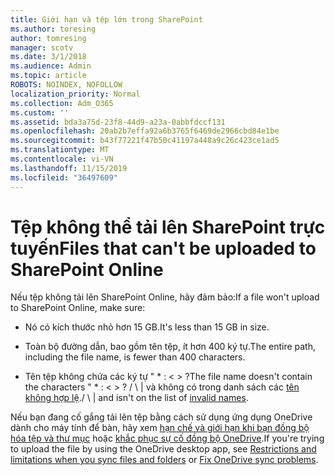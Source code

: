 ```yaml
---
title: Giới hạn và tệp lớn trong SharePoint
ms.author: toresing
author: tomresing
manager: scotv
ms.date: 3/1/2018
ms.audience: Admin
ms.topic: article
ROBOTS: NOINDEX, NOFOLLOW
localization_priority: Normal
ms.collection: Adm_O365
ms.custom: ''
ms.assetid: bda3a75d-23f8-44d9-a23a-0abbfdccf131
ms.openlocfilehash: 20ab2b7effa92a6b3765f6469de2966cbd84e1be
ms.sourcegitcommit: b43f77221f47b50c41197a448a9c26c423ce1ad5
ms.translationtype: MT
ms.contentlocale: vi-VN
ms.lasthandoff: 11/15/2019
ms.locfileid: "36497609"
---
```

# <a name="files-that-cant-be-uploaded-to-sharepoint-online"></a><span data-ttu-id="f7196-102">Tệp không thể tải lên SharePoint trực tuyến</span><span class="sxs-lookup"><span data-stu-id="f7196-102">Files that can't be uploaded to SharePoint Online</span></span>

<span data-ttu-id="f7196-103">Nếu tệp không tải lên SharePoint Online, hãy đảm bảo:</span><span class="sxs-lookup"><span data-stu-id="f7196-103">If a file won't upload to SharePoint Online, make sure:</span></span>
  
- <span data-ttu-id="f7196-104">Nó có kích thước nhỏ hơn 15 GB.</span><span class="sxs-lookup"><span data-stu-id="f7196-104">It's less than 15 GB in size.</span></span>
    
- <span data-ttu-id="f7196-105">Toàn bộ đường dẫn, bao gồm tên tệp, ít hơn 400 ký tự.</span><span class="sxs-lookup"><span data-stu-id="f7196-105">The entire path, including the file name, is fewer than 400 characters.</span></span>
    
- <span data-ttu-id="f7196-106">Tên tệp không chứa các ký tự " \* : \< \> ?</span><span class="sxs-lookup"><span data-stu-id="f7196-106">The file name doesn't contain the characters " \* : \< \> ?</span></span> <span data-ttu-id="f7196-107">/ \ | và không có trong danh sách các [tên không hợp lệ](https://go.microsoft.com/fwlink/?linkid=866430).</span><span class="sxs-lookup"><span data-stu-id="f7196-107">/ \ | and isn't on the list of [invalid names](https://go.microsoft.com/fwlink/?linkid=866430).</span></span>
    
<span data-ttu-id="f7196-108">Nếu bạn đang cố gắng tải lên tệp bằng cách sử dụng ứng dụng OneDrive dành cho máy tính để bàn, hãy xem [hạn chế và giới hạn khi bạn đồng bộ hóa tệp và thư mục](http://go.microsoft.com/fwlink/p/?LinkID=717734) hoặc [khắc phục sự cố đồng bộ OneDrive](https://go.microsoft.com/fwlink/?linkid=866431).</span><span class="sxs-lookup"><span data-stu-id="f7196-108">If you're trying to upload the file by using the OneDrive desktop app, see [Restrictions and limitations when you sync files and folders](http://go.microsoft.com/fwlink/p/?LinkID=717734) or [Fix OneDrive sync problems](https://go.microsoft.com/fwlink/?linkid=866431).</span></span>
  

